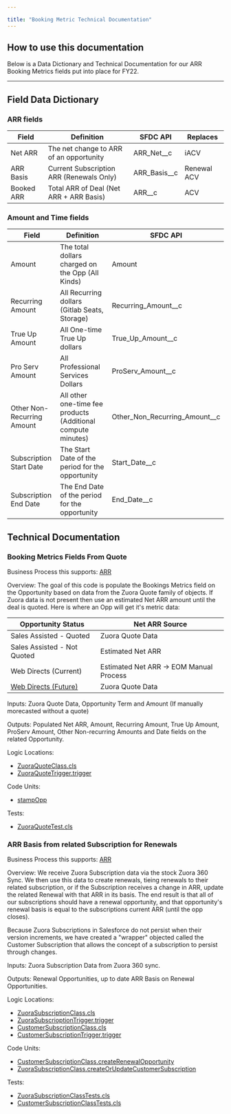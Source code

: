 ```yaml
---

title: "Booking Metric Technical Documentation"
---
```








## How to use this documentation

Below is a Data Dictionary and Technical Documentation for our ARR Booking Metrics fields put into place for FY22.

---

## Field Data Dictionary

### ARR fields

| **Field**     | **Definition**                                | **SFDC API**     | **Replaces**    |
|-----------|-------------------------------------------|--------------|-------------|
| Net ARR   | The net change to ARR of an opportunity   | ARR_Net__c   | iACV        |
| ARR Basis | Current Subscription ARR (Renewals Only)  | ARR_Basis__c | Renewal ACV |
| Booked ARR | Total ARR of Deal (Net ARR + ARR Basis)  | ARR__c | ACV |

### Amount and Time fields

| **Field**                      | **Definition**                                              | **SFDC API**                      |
|----------------------------|---------------------------------------------------------|-------------------------------|
| Amount                     | The total dollars charged on the Opp (All Kinds)        | Amount                        |
| Recurring Amount           | All Recurring dollars (Gitlab Seats, Storage)           | Recurring_Amount__c           |
| True Up Amount             | All One-time True Up dollars                            | True_Up_Amount__c            |
| Pro Serv Amount            | All Professional Services Dollars                       | ProServ_Amount__c             |
| Other Non-Recurring Amount | All other one-time fee products (Additional compute minutes) | Other_Non_Recurring_Amount__c |
| Subscription Start Date    | The Start Date of the period for the opportunity        | Start_Date__c                 |
| Subscription End Date      | The End Date of the period for the opportunity          | End_Date__c                   |

## Technical Documentation

### Booking Metrics Fields From Quote

Business Process this supports: [ARR](https://about.gitlab.com/handbook/sales/sales-term-glossary/arr-in-practice/)

Overview: The goal of this code is populate the Bookings Metrics field on the Opportunity based on data from the Zuora Quote family of objects. If Zuora data is not present then use an estimated Net ARR amount until the deal is quoted. Here is where an Opp will get it's metric data:

| Opportunity Status          | Net ARR Source                          |
|-----------------------------|-----------------------------------------|
| Sales Assisted - Quoted     | Zuora Quote Data                        |
| Sales Assisted - Not Quoted | Estimated Net ARR                       |
| Web Directs (Current)       | Estimated Net ARR -> EOM Manual Process |
| [Web Directs (Future)](https://gitlab.com/gitlab-org/customers-gitlab-com/-/issues/911)        | Zuora Quote Data                        |

Inputs: Zuora Quote Data, Opportunity Term and Amount (If manually morecasted without a quote)

Outputs: Populated Net ARR, Amount, Recurring Amount, True Up Amount, ProServ Amount, Other Non-recurring Amounts and Date fields on the related Opportunity.

Logic Locations:

- [ZuoraQuoteClass.cls](https://gitlab.com/gitlab-com/sales-team/field-operations/salesforce-src/-/blob/master/force-app/main/default/classes/ZuoraQuoteClass.cls)
- [ZuoraQuoteTrigger.trigger](https://gitlab.com/gitlab-com/sales-team/field-operations/salesforce-src/-/blob/master/force-app/main/default/triggers/ZuoraQuoteTrigger.trigger)


Code Units:

- [stampOpp](https://gitlab.com/gitlab-com/sales-team/field-operations/salesforce-src/-/blob/master/force-app/main/default/classes/ZuoraQuoteClass.cls#L115)

Tests:

- [ZuoraQuoteTest.cls](https://gitlab.com/gitlab-com/sales-team/field-operations/salesforce-src/-/blob/master/force-app/main/default/classes/ZuoraQuoteTest.cls)

### ARR Basis from related Subscription for Renewals

Business Process this supports: [ARR](https://about.gitlab.com/handbook/sales/sales-term-glossary/arr-in-practice/)

Overview: We receive Zuora Subscription data via the stock Zuora 360 Sync. We then use this data to create renewals, tieing renewals to their related subscription, or if the Subscription receives a change in ARR, update the related Renewal with that ARR in its basis. The end result is that all of our subscriptions should have a renewal opportunity, and that opportunity's renewal basis is equal to the subscriptions current ARR (until the opp closes).

Because Zuora Subscriptions in Salesforce do not persist when their version increments, we have created a "wrapper" objected called the Customer Subscription that allows the concept of a subscription to persist through changes.

Inputs: Zuora Subscription Data from Zuora 360 sync.

Outputs: Renewal Opportunities, up to date ARR Basis on Renewal Opportunities.

Logic Locations:

- [ZuoraSubscriptionClass.cls](https://gitlab.com/gitlab-com/sales-team/field-operations/salesforce-src/-/blob/master/force-app/main/default/classes/ZuoraSubscriptionClass.cls)
- [ZuoraSubscrioptionTrigger.trigger](https://gitlab.com/gitlab-com/sales-team/field-operations/salesforce-src/-/blob/master/force-app/main/default/triggers/ZuoraSubscriptionTrigger.trigger)
- [CustomerSubscriptionClass.cls](https://gitlab.com/gitlab-com/sales-team/field-operations/salesforce-src/-/blob/master/force-app/main/default/classes/CustomerSubscriptionClass.cls)
- [CustomerSubscriptionTrigger.trigger](https://gitlab.com/gitlab-com/sales-team/field-operations/salesforce-src/-/blob/master/force-app/main/default/triggers/CustomerSubscription.trigger-meta.xml)

Code Units:

- [CustomerSubscriptionClass.createRenewalOpportunity](https://gitlab.com/gitlab-com/sales-team/field-operations/salesforce-src/-/blob/master/force-app/main/default/classes/CustomerSubscriptionClass.cls#L2)
- [ZuoraSubscriptionClass.createOrUpdateCustomerSubscription](https://gitlab.com/gitlab-com/sales-team/field-operations/salesforce-src/-/blob/master/force-app/main/default/classes/ZuoraSubscriptionClass.cls#L2)

Tests:

- [ZuoraSubscriptionClassTests.cls](https://gitlab.com/gitlab-com/sales-team/field-operations/salesforce-src/-/blob/master/force-app/main/default/classes/ZuoraSubscriptionClassTest.cls)
- [CustomerSubscriptionClassTests.cls](https://gitlab.com/gitlab-com/sales-team/field-operations/salesforce-src/-/blob/master/force-app/main/default/classes/CustomerSubscriptionClassTests.cls)
